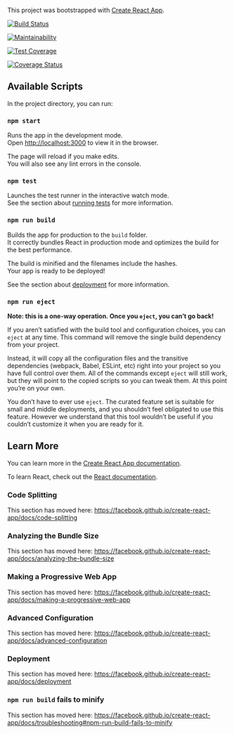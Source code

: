 This project was bootstrapped with [Create React App](https://github.com/facebook/create-react-app).

[![Build Status](https://travis-ci.com/atlp-rwanda/space-bn-frontend.svg?token=4Sgyehp7cTzjJk1VXM9q&branch=develop)](https://travis-ci.com/atlp-rwanda/space-bn-frontend)

[![Maintainability](https://api.codeclimate.com/v1/badges/3e39005045bb20a11483/maintainability)](https://codeclimate.com/github/ConstantineMaliza/codeclimate/maintainability)

[![Test Coverage](https://api.codeclimate.com/v1/badges/3e39005045bb20a11483/test_coverage)](https://codeclimate.com/github/ConstantineMaliza/codeclimate/test_coverage)

[![Coverage Status](https://coveralls.io/repos/github/atlp-rwanda/space-bn-frontend/badge.svg?branch=ch-Run-code-climate-test-coverage-%23175743398)](https://coveralls.io/github/atlp-rwanda/space-bn-frontend?branch=ch-Run-code-climate-test-coverage-%23175743398)

## Available Scripts

In the project directory, you can run:

### `npm start`

Runs the app in the development mode.<br />
Open [http://localhost:3000](http://localhost:3000) to view it in the browser.

The page will reload if you make edits.<br />
You will also see any lint errors in the console.

### `npm test`

Launches the test runner in the interactive watch mode.<br />
See the section about [running tests](https://facebook.github.io/create-react-app/docs/running-tests) for more information.

### `npm run build`

Builds the app for production to the `build` folder.<br />
It correctly bundles React in production mode and optimizes the build for the best performance.

The build is minified and the filenames include the hashes.<br />
Your app is ready to be deployed!

See the section about [deployment](https://facebook.github.io/create-react-app/docs/deployment) for more information.

### `npm run eject`

**Note: this is a one-way operation. Once you `eject`, you can’t go back!**

If you aren’t satisfied with the build tool and configuration choices, you can `eject` at any time. This command will remove the single build dependency from your project.

Instead, it will copy all the configuration files and the transitive dependencies (webpack, Babel, ESLint, etc) right into your project so you have full control over them. All of the commands except `eject` will still work, but they will point to the copied scripts so you can tweak them. At this point you’re on your own.

You don’t have to ever use `eject`. The curated feature set is suitable for small and middle deployments, and you shouldn’t feel obligated to use this feature. However we understand that this tool wouldn’t be useful if you couldn’t customize it when you are ready for it.

## Learn More

You can learn more in the [Create React App documentation](https://facebook.github.io/create-react-app/docs/getting-started).

To learn React, check out the [React documentation](https://reactjs.org/).

### Code Splitting

This section has moved here: https://facebook.github.io/create-react-app/docs/code-splitting

### Analyzing the Bundle Size

This section has moved here: https://facebook.github.io/create-react-app/docs/analyzing-the-bundle-size

### Making a Progressive Web App

This section has moved here: https://facebook.github.io/create-react-app/docs/making-a-progressive-web-app

### Advanced Configuration

This section has moved here: https://facebook.github.io/create-react-app/docs/advanced-configuration

### Deployment

This section has moved here: https://facebook.github.io/create-react-app/docs/deployment

### `npm run build` fails to minify

This section has moved here: https://facebook.github.io/create-react-app/docs/troubleshooting#npm-run-build-fails-to-minify
